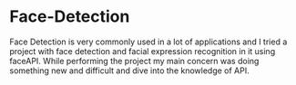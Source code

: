 # Face-Detection
Face Detection is very commonly used in a lot of applications and I tried a project with face detection and facial expression recognition in it using faceAPI. While performing the project my main concern was doing something new and difficult and dive into the knowledge of API.
